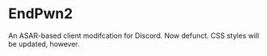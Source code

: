 # EndPwn2
An ASAR-based client modifcation for Discord. Now defunct. CSS styles will be updated, however.
